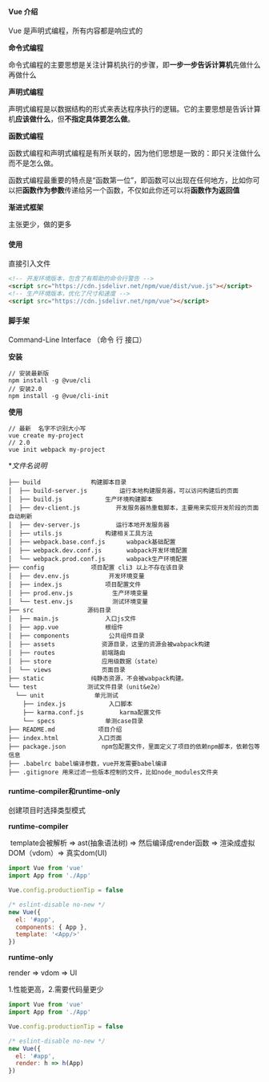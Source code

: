 #### Vue 介绍

Vue 是声明式编程，所有内容都是响应式的

**命令式编程**

命令式编程的主要思想是关注计算机执行的步骤，即**一步一步告诉计算机**先做什么再做什么

**声明式编程**

声明式编程是以数据结构的形式来表达程序执行的逻辑。它的主要思想是告诉计算机**应该做什么**，但**不指定具体要怎么做**。

**函数式编程**

函数式编程和声明式编程是有所关联的，因为他们思想是一致的：即只关注做什么而不是怎么做。

函数式编程最重要的特点是“函数第一位”，即函数可以出现在任何地方，比如你可以把**函数作为参数**传递给另一个函数，不仅如此你还可以将**函数作为返回值**

**渐进式框架**

主张更少，做的更多

#### 使用

直接引入文件

```html
<!-- 开发环境版本，包含了有帮助的命令行警告 -->
<script src="https://cdn.jsdelivr.net/npm/vue/dist/vue.js"></script>
<!-- 生产环境版本，优化了尺寸和速度 -->
<script src="https://cdn.jsdelivr.net/npm/vue"></script>
```

#### 脚手架

Command-Line Interface （命令 行 接口）

**安装**

```shell
// 安装最新版
npm install -g @vue/cli
// 安装2.0
npm install -g @vue/cli-init
```

**使用**

```shell
// 最新  名字不识别大小写
vue create my-project
// 2.0
vue init webpack my-project
```

**文件名说明*

```shell
├── build              构建脚本目录
│  ├── build-server.js         运行本地构建服务器，可以访问构建后的页面
│  ├── build.js            生产环境构建脚本
│  ├── dev-client.js          开发服务器热重载脚本，主要用来实现开发阶段的页面自动刷新
│  ├── dev-server.js          运行本地开发服务器
│  ├── utils.js            构建相关工具方法
│  ├── webpack.base.conf.js      wabpack基础配置
│  ├── webpack.dev.conf.js       wabpack开发环境配置
│  └── webpack.prod.conf.js      wabpack生产环境配置
├── config             项目配置 cli3 以上不存在该目录
│  ├── dev.env.js           开发环境变量
│  ├── index.js            项目配置文件
│  ├── prod.env.js           生产环境变量
│  └── test.env.js           测试环境变量
├── src               源码目录 
│  ├── main.js             入口js文件
│  ├── app.vue             根组件
│  ├── components           公共组件目录
│  ├── assets             资源目录，这里的资源会被wabpack构建
│  ├── routes             前端路由
│  ├── store              应用级数据（state）
│  └── views              页面目录
├── static             纯静态资源，不会被wabpack构建。
└── test              测试文件目录（unit&e2e）
  └── unit              单元测试
    ├── index.js            入口脚本
    ├── karma.conf.js          karma配置文件
    └── specs              单测case目录
├── README.md            项目介绍
├── index.html           入口页面
├── package.json          npm包配置文件，里面定义了项目的依赖npm脚本，依赖包等信息
├── .babelrc babel编译参数，vue开发需要babel编译
├── .gitignore 用来过滤一些版本控制的文件，比如node_modules文件夹
```

#### **runtime-compiler和runtime-only**

创建项目时选择类型模式

**runtime-compiler**

​	template会被解析 => ast(抽象语法树) => 然后编译成render函数 => 渲染成虚拟DOM（vdom）=> 真实dom(UI)

```js
import Vue from 'vue'
import App from './App'

Vue.config.productionTip = false

/* eslint-disable no-new */
new Vue({
  el: '#app',
  components: { App },
  template: '<App/>'
})
```

**runtime-only**

render => vdom => UI

1.性能更高，2.需要代码量更少

```js
import Vue from 'vue'
import App from './App'

Vue.config.productionTip = false

/* eslint-disable no-new */
new Vue({
  el: '#app',
  render: h => h(App)
})
```

